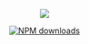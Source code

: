

<div align="center">

[![](https://flat.badgen.net/npm/v/doso-ui?icon=npm)](https://www.npmjs.com/package/doso-ui) 

[![NPM downloads](http://img.shields.io/npm/dm/doso-ui.svg?style=flat-square)](https://www.npmjs.com/package/doso-ui)


</div>


